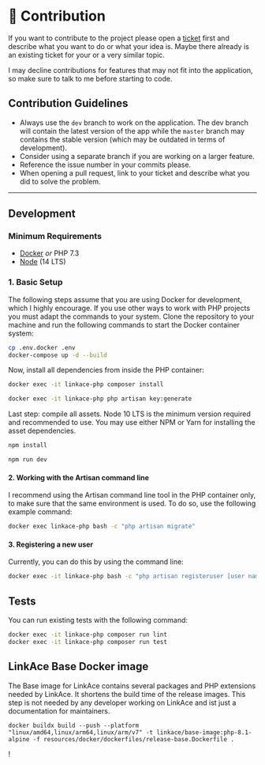 # :construction: Contribution

If you want to contribute to the project please open a [ticket](https://github.com/Kovah/LinkAce/issues) first and 
describe what you want to do or what your idea is. Maybe there already is an existing ticket for your or a very similar 
topic.

I may decline contributions for features that may not fit into the application, so make sure to talk to me before
starting to code.


## Contribution Guidelines

* Always use the `dev` branch to work on the application. The dev branch will contain the latest version of the app
  while the `master` branch may contains the stable version (which may be outdated in terms of development).
* Consider using a separate branch if you are working on a larger feature.
* Reference the issue number in your commits please.
* When opening a pull request, link to your ticket and describe what you did to solve the problem.


---


## Development

### Minimum Requirements

* [Docker](https://www.docker.com/products/docker-desktop) _or_ PHP 7.3
* [Node](https://nodejs.org/en/) (14 LTS)

### 1. Basic Setup

The following steps assume that you are using Docker for development, which I highly encourage. If you use other ways to work with PHP projects you must adapt the commands to your system. Clone the repository to your machine and run the following commands to start the Docker container system:

```bash
cp .env.docker .env
docker-compose up -d --build
```

Now, install all dependencies from inside the PHP container:

```bash
docker exec -it linkace-php composer install

docker exec -it linkace-php php artisan key:generate
```

Last step: compile all assets. Node 10 LTS is the minimum version required and recommended to use. You may use either NPM or Yarn for installing the asset dependencies.

```bash
npm install

npm run dev
```

#### 2. Working with the Artisan command line

I recommend using the Artisan command line tool in the PHP container only, to make sure that the same environment is  used. To do so, use the following example command:

```bash
docker exec linkace-php bash -c "php artisan migrate"
```

#### 3. Registering a new user

Currently, you can do this by using the command line:

```bash
docker exec -it linkace-php bash -c "php artisan registeruser [user name] [user email]"
```


## Tests

You can run existing tests with the following command:

```bash
docker exec -it linkace-php composer run lint
docker exec -it linkace-php composer run test
```


## LinkAce Base Docker image

The Base image for LinkAce contains several packages and PHP extensions needed by LinkAce. It shortens the build time of the release images. This step is not needed by any developer working on LinkAce and ist just a documentation for maintainers.

```
docker buildx build --push --platform "linux/amd64,linux/arm64,linux/arm/v7" -t linkace/base-image:php-8.1-alpine -f resources/docker/dockerfiles/release-base.Dockerfile .
```
!
